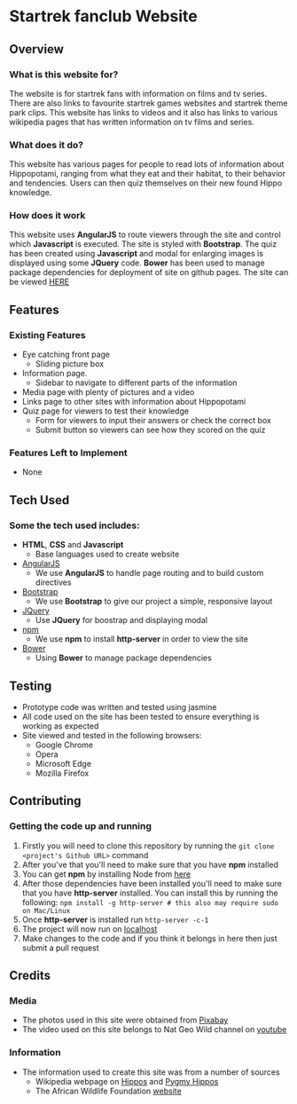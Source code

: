 # Startrek fanclub Website
 
## Overview
 
### What is this website for?

The website is for startrek fans with information on films and tv series.
There are also links to favourite startrek games websites and startrek theme park clips.
This website has links to videos and it also has links to various wikipedia pages that has written information on tv films and series.


### What does it do?
 
This website has various pages for people to read lots of information about Hippopotami, ranging from what they eat and their habitat, to their behavior and tendencies. Users can then quiz themselves on their new found Hippo knowledge.
 
### How does it work

This website uses **AngularJS** to route viewers through the site and control which **Javascript** is executed. The site is styled with **Bootstrap**. The quiz has been created using **Javascript** and modal for enlarging images is displayed using some **JQuery** code. **Bower** has been used to manage package dependencies for deployment of site on github pages. The site can be viewed [HERE](https://futoisaru.github.io/hippo/)

## Features
 
### Existing Features
- Eye catching front page
  - Sliding picture box
- Information page.
  - Sidebar to navigate to different parts of the information
- Media page with plenty of pictures and a video
- Links page to other sites with information about Hippopotami
- Quiz page for viewers to test their knowledge
    - Form for viewers to input their answers or check the correct box
    - Submit button so viewers can see how they scored on the quiz

### Features Left to Implement
- None

## Tech Used

### Some the tech used includes:
- **HTML**, **CSS** and **Javascript**
  - Base languages used to create website
- [AngularJS](https://angularjs.org/)
    - We use **AngularJS** to handle page routing and to build custom directives
- [Bootstrap](http://getbootstrap.com/)
    - We use **Bootstrap** to give our project a simple, responsive layout
- [JQuery](https://jquery.com)
    - Use **JQuery** for boostrap and displaying modal
- [npm](https://www.npmjs.com/)
    - We use **npm** to install **http-server** in order to view the site
- [Bower](https://bower.io)
    - Using **Bower** to manage package dependencies

## Testing
- Prototype code was written and tested using jasmine
- All code used on the site has been tested to ensure everything is working as expected
- Site viewed and tested in the following browsers:
  - Google Chrome
  - Opera
  - Microsoft Edge
  - Mozilla Firefox

## Contributing
 
### Getting the code up and running
1. Firstly you will need to clone this repository by running the ```git clone <project's Github URL>``` command
2. After you've that you'll need to make sure that you have **npm** installed
  1. You can get **npm** by installing Node from [here](https://nodejs.org/en/)
4. After those dependencies have been installed you'll need to make sure that you have **http-server** installed. You can install this by running the following: ```npm install -g http-server # this also may require sudo on Mac/Linux```
5. Once **http-server** is installed run ```http-server -c-1```
6. The project will now run on [localhost](http://127.0.0.1:8080)
7. Make changes to the code and if you think it belongs in here then just submit a pull request

## Credits

### Media
- The photos used in this site were obtained from [Pixabay](https://pixabay.com/)
- The video used on this site belongs to Nat Geo Wild channel on [youtube](https://www.youtube.com/watch?v=WfrG95GyU9U)

### Information
- The information used to create this site was from a number of sources
    - Wikipedia webpage on [Hippos](https://en.wikipedia.org/wiki/Hippopotamus) and [Pygmy Hippos](https://en.wikipedia.org/wiki/Pygmy_hippopotamus)
    - The African Wildlife Foundation [website](http://www.awf.org/wildlife-conservation/hippopotamus)